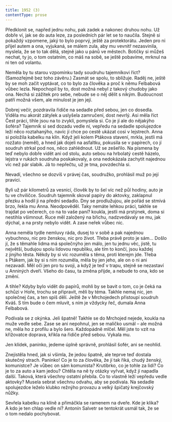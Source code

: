 ```yaml
---
title: 1952 (3)
contentType: prose
---
```


<section>

Předklonit se, napřed jednu nohu, pak zadek a nakonec druhou nohu. Už dobře ví, jak se do auta leze, za posledních pár let se to naučila. Stejně si pokaždý vzpomene, jaký to bylo poprvý, ještě za protektorátu. Jeden pro ni přijel autem a ona, vyjukaná, se málem zula, aby mu vevnitř nezasvinila, myslela, že se to tak dělá, stejně jako u pánů ve městech. Botičky si můžeš nechat, ty jo, o tom ostatním, co máš na sobě, se ještě pobavíme, mrknul na ni ten od volantu.

Neměla by tu starou vzpomínku tady soudruhu tajemníkovi říct? (Samozřejmě bez toho závěru.) Zasmát se spolu, to sbližuje. Raděj ne, ještě by se moh začít vyptávat, co to bylo za člověka a proč k němu Felbabová vůbec lezla. Nepochopil by to, dost možná nebyl z takový chudoby jako ona. Nechá si zážitek pro sebe, nebude se o něj dělit s nikým. Budoucnost patří možná všem, ale minulost je jen její.

Dobrej večír, pozdravila řidiče na sedadle před sebou, jen co dosedla. Viděla mu akorát zátylek a uslyšela zamručení, dost nevrlý. Asi měla říct Čest práci, tihle jsou na to zvyklí, pomyslela si. Co je jí ale do nějakýho šoféra? Tajemník si sed dozadu vedle ní, vepředu na sedadle spolujezdce leží něco roztahanýho, navíc jí chce po cestě ukázat cosi v lejstrech. Anna si položila kabelku na klín. Když jeli kolem Ptákova stavení, mrkla, jestli má rozžato (neměl), a hned jak dojeli na asfaltku, pokusila se v papírech, co jí soudruh strkal pod nos, něco zahlédnout. Už se zešeřilo. Na písmena by teď nebylo dobře vidět ani od stolu, auto sebou na hrbolatý cestě házelo, lejstra v rukách soudruha poskakovaly, a ona nedokázala zachytit najednou víc než pár slabik. Já to nepřečtu, už je tma, povzdechla si.

Nevadí, všechno se dozvíš v právej čas, soudružko, prohlásil muž po její pravici.

Byli už pár kilometrů za vesnicí, člověk by to šel víc než půl hodiny, auto je tu ve chviličce. Soudruh tajemník skoval papíry do aktovky, zaklapnul přezku a hodil ji na přední sedadlo. Dny se prodlužujou, ale pořád se stmívá brzo, řekla mu Anna. Neodpověděl. Taky nemáte lehkou práci, takhle se trajdat po večerech, co na to vaše paní? koukla, jestli má prstýnek, doma si nestihla všimnout. Ruce měl založený na břichu, nadzvedávaly se mu, jak dýchal, a na prsty nebylo vidět. A zase neřek vůbec nic.

Anna neměla tydle nemluvy ráda, dusej to v sobě a pak najednou vybuchnou, nic pro ženskou, nic pro život. Třeba právě proto je sám… Došlo jí, že s těmahle lidma má společnýho jen málo, jen tu jednu věc, jistě, tu největší, budujou spolu lidovou republiku, ale tím to končí, jsou každej z jinýho těsta. Někdy by si víc rozuměla s těma, proti kterejm jde. Třeba s Ptákem, jak by si s ním rozuměla, měla by jen jeho, ale on o ni ani nezavadí. Měl oči jen pro tu svoji, a když je teď v trapu, stejně se nezastaví u Anniných dveří. Všeho do času, ta změna přijde, a nebude to ona, kdo se změní.

A tihle? Kdyby bylo vidět do papírů, mohli by se bavit o tom, co je čeká na schůzi v Hoře, trochu se připravit, měli by téma. Takhle nemaj nic, jen společnej čas, a ten spíš dělí. Ještě že v Mrchojedech přistoupí soudruh Kváš. S tím bude o čem mluvit, s ním je vždycky řeč, dumala Anna Felbabová.

Podívala se z okýnka. Jeli špatně! Takhle se do Mrchojed nejede, koukla na muže vedle sebe. Zase se ani nepohnul, jen se maličko usmál – ale možná ne, měla ho z profilu a bylo šero. Každopádně mlčel. Měl jste to vzít na křižovatce doprava, křikla na řidiče před sebou. Vykala mu.

Jen klídek, paninko, jedeme úplně správně, prohlásil šofér, ani se neohlíd.

Znejistěla hned, jak si všimla, že jedou špatně, ale teprve teď dostala skutečný strach. Paninko! Co je to za člověka, že jí tak řiká, chudý ženský, komunistce? Je vůbec on sám komunista? Krutibrko, co je tohle za lidi? Co je to za auto a kam jedou? Chtěla na ně ty otázky vyřvat, když jí napadla další. Taková, která všechny ostatní přebila. Co to vlastně leží vepředu vedle aktovky? Musela sebrat všechnu odvahu, aby se podívala. Na sedadle spolujezdce leželo klubko režnýho provazu a velký špičatý krejčovský nůžky.

Sevřela kabelku na klíně a přimáčkla se ramenem na dveře. Kde je klika? A kdo je ten chlap vedle ní? Antonín Salvetr se tentokrát usmál tak, že se o tom nedalo pochybovat.

</section>
